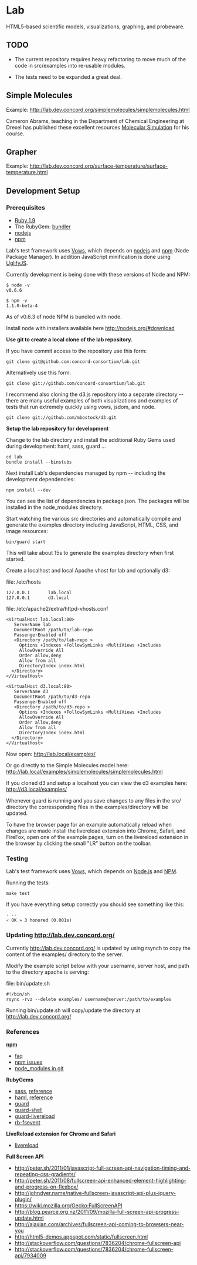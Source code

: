 # Lab

HTML5-based scientific models, visualizations, graphing, and probeware.

## TODO

- The current repository requires heavy refactoring to move much of the 
code in src/examples into re-usable modules.

- The tests need to be expanded a great deal.

## Simple Molecules

Example: http://lab.dev.concord.org/simplemolecules/simplemolecules.html

Cameron Abrams, teaching in the Department of Chemical Engineering at Drexel has 
published these excellent resources [Molecular Simulation](http://www.pages.drexel.edu/~cfa22/msim/msim.html)
for his course.

## Grapher

Example: http://lab.dev.concord.org/surface-temperature/surface-temperature.html

## Development Setup

### Prerequisites

- [Ruby 1.9](http://www.ruby-lang.org/en/)
- The RubyGem: [bundler](http://gembundler.com/)
- [nodejs](http://nodejs.org/)
- [npm](http://npmjs.org/)

Lab's test framework uses [Vows](http://vowsjs.org), which depends on
[nodejs](http://nodejs.org/) and [npm](http://npmjs.org/) (Node Package Manager). 
In addition JavaScript minification is done using [UglifyJS](https://github.com/mishoo/UglifyJS).

Currently development is being done with these versions of Node and NPM:

    $ node -v
    v0.6.6

    $ npm -v
    1.1.0-beta-4

As of v0.6.3 of node NPM is bundled with node. 

Install node with installers available here http://nodejs.org/#download

**Use git to create a local clone of the lab repository.**

If you have commit access to the repository use this form:

    git clone git@github.com:concord-consortium/lab.git

Alternatively use this form:

    git clone git://github.com/concord-consortium/lab.git

I recommend also cloning the d3.js repository into a separate directory -- there are many useful examples 
of both visualizations and examples of tests that run extremely quickly using vows, jsdom, and node.

    git clone git://github.com/mbostock/d3.git

**Setup the lab repository for development**

Change to the lab directory and install the additional Ruby Gems used during development: haml, sass, guard ...

    cd lab
    bundle install --binstubs

Next install Lab's dependencies managed by npm -- including the development dependencies:

    npm install --dev

You can see the list of dependencies in package.json. The packages will be
installed in the node_modules directory.

Start watching the various src directories and automatically compile and generate
the examples directory including JavaScript, HTML, CSS, and image resources:

    bin/guard start

This will take about 15s to generate the examples directory when first started.

Create a localhost and local Apache vhost for lab and optionally d3:

file: /etc/hosts

    127.0.0.1       lab.local
    127.0.0.1       d3.local

file: /etc/apache2/extra/httpd-vhosts.conf

    <VirtualHost lab.local:80>
       ServerName lab
       DocumentRoot /path/to/lab-repo
       PassengerEnabled off
       <Directory /path/to/lab-repo >
         Options +Indexes +FollowSymLinks +MultiViews +Includes
         AllowOverride All
         Order allow,deny
         Allow from all
         DirectoryIndex index.html
      </Directory>
    </VirtualHost>

    <VirtualHost d3.local:80>
       ServerName d3
       DocumentRoot /path/to/d3-repo
       PassengerEnabled off
       <Directory /path/to/d3-repo >
         Options +Indexes +FollowSymLinks +MultiViews +Includes
         AllowOverride All
         Order allow,deny
         Allow from all
         DirectoryIndex index.html
      </Directory>
    </VirtualHost>

Now open: http://lab.local/examples/

Or go directly to the Simple Molecules model here: http://lab.local/examples/simplemolecules/simplemolecules.html

If you cloned d3 and setup a localhost you can view the d3 examples here: http://d3.local/examples/

Whenever guard is running and you save changes to any files in the src/ directory the corressponding files in the examples/directory will be updated. 

To have the browser page for an example automatically reload when changes are made install the livereload extension into Chrome, Safari, and FireFox, open one of the example pages, turn on the livereload extension in the browser by clicking the small "LR" button on the toolbar.

### Testing

Lab's test framework uses [Vows](http://vowsjs.org), which depends on
[Node.js](http://nodejs.org/) and [NPM](http://npmjs.org/). 

Running the tests:

    make test

If you have everything setup correctly you should see something like this:

    · ·· 
    ✓ OK » 3 honored (0.001s)

### Updating http://lab.dev.concord.org/

Currently http://lab.dev.concord.org/ is updated by using rsynch to copy the content of the 
examples/ directory to the server. 

Modify the example script below with your username, server host, 
and path to the directory apache is serving:

file: bin/update.sh

    #!/bin/sh
    rsync -rvz --delete examples/ username@server:/path/to/examples

Running bin/update.sh will copy/update the directory at http://lab.dev.concord.org/

### References

**[npm](http://npmjs.org/)**
- [faq](http://npmjs.org/doc/faq.html)
- [npm issues](https://github.com/isaacs/npm/issues)
- [node_modules in git](http://www.mikealrogers.com/posts/nodemodules-in-git.html)

**RubyGems**

- [sass](http://sass-lang.com/), [reference](http://sass-lang.com/docs/yardoc/file.SASS_REFERENCE.html)
- [haml](http://haml-lang.com/), [reference](http://haml-lang.com/docs/yardoc/file.HAML_REFERENCE.html)
- [guard](https://github.com/guard/guard)
- [guard-shell](https://github.com/hawx/guard-shell)
- [guard-livereload](https://github.com/guard/guard-livereload)
- [rb-fsevent](https://github.com/thibaudgg/rb-fsevent)

**LiveReload extension for Chrome and Safari**

- [livereload](https://github.com/mockko/livereload)

**Full Screen API**

- http://peter.sh/2011/01/javascript-full-screen-api-navigation-timing-and-repeating-css-gradients/
- http://peter.sh/2011/08/fullscreen-api-enhanced-element-highlighting-and-progress-on-flexbox/
- http://johndyer.name/native-fullscreen-javascript-api-plus-jquery-plugin/
- https://wiki.mozilla.org/Gecko:FullScreenAPI
- http://blog.pearce.org.nz/2011/09/mozilla-full-screen-api-progress-update.html
- http://ajaxian.com/archives/fullscreen-api-coming-to-browsers-near-you
- http://html5-demos.appspot.com/static/fullscreen.html
- http://stackoverflow.com/questions/7836204/chrome-fullscreen-api
- http://stackoverflow.com/questions/7836204/chrome-fullscreen-api/7934009
